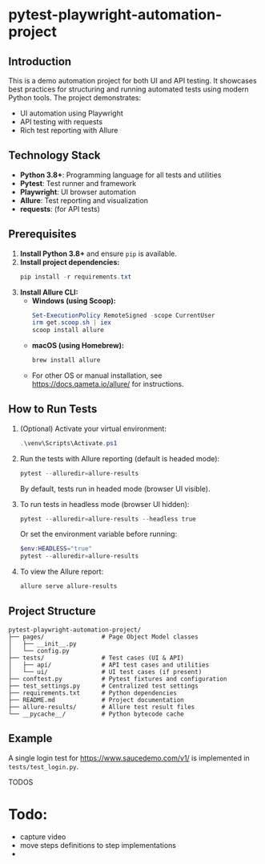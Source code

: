 # pytest-playwright-automation-project

## Introduction

This is a demo automation project for both UI and API testing. It showcases best practices for structuring and running automated tests using modern Python tools. The project demonstrates:
- UI automation using Playwright
- API testing with requests
- Rich test reporting with Allure

## Technology Stack

- **Python 3.8+**: Programming language for all tests and utilities
- **Pytest**: Test runner and framework
- **Playwright**: UI browser automation
- **Allure**: Test reporting and visualization
- **requests**: (for API tests)

## Prerequisites

1. **Install Python 3.8+** and ensure `pip` is available.
2. **Install project dependencies:**
   ```powershell
   pip install -r requirements.txt
   ```
3. **Install Allure CLI:**
   - **Windows (using Scoop):**
     ```powershell
     Set-ExecutionPolicy RemoteSigned -scope CurrentUser
     irm get.scoop.sh | iex
     scoop install allure
     ```
   - **macOS (using Homebrew):**
     ```bash
     brew install allure
     ```
   - For other OS or manual installation, see https://docs.qameta.io/allure/ for instructions.

## How to Run Tests

1. (Optional) Activate your virtual environment:
   ```powershell
   .\venv\Scripts\Activate.ps1
   ```
2. Run the tests with Allure reporting (default is headed mode):
   ```powershell
   pytest --alluredir=allure-results
   ```
   By default, tests run in headed mode (browser UI visible).

3. To run tests in headless mode (browser UI hidden):
   ```powershell
   pytest --alluredir=allure-results --headless true
   ```
   Or set the environment variable before running:
   ```powershell
   $env:HEADLESS="true"
   pytest --alluredir=allure-results
   ```

4. To view the Allure report:
   ```powershell
   allure serve allure-results
   ```

## Project Structure

```
pytest-playwright-automation-project/
├── pages/                # Page Object Model classes
│   ├── __init__.py
│   └── config.py
├── tests/                # Test cases (UI & API)
│   ├── api/              # API test cases and utilities
│   └── ui/               # UI test cases (if present)
├── conftest.py           # Pytest fixtures and configuration
├── test_settings.py      # Centralized test settings
├── requirements.txt      # Python dependencies
├── README.md             # Project documentation
├── allure-results/       # Allure test result files
└── __pycache__/          # Python bytecode cache
```

## Example

A single login test for https://www.saucedemo.com/v1/ is implemented in `tests/test_login.py`.


TODOS
# Todo:  
- capture video
- move steps definitions to step implementations
- 